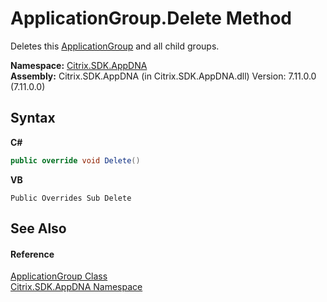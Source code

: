 # ApplicationGroup.Delete Method 
 

Deletes this <a href="2eac72dc-6d12-130d-75ef-83c92c9c4bfe">ApplicationGroup</a> and all child groups.

**Namespace:**&nbsp;[Citrix.SDK.AppDNA](index.md)<br />**Assembly:**&nbsp;Citrix.SDK.AppDNA (in Citrix.SDK.AppDNA.dll) Version: 7.11.0.0 (7.11.0.0)

## Syntax

**C#**
```csharp
public override void Delete()
```

**VB**
```vbnet
Public Overrides Sub Delete
```


## See Also


#### Reference
<a href="2eac72dc-6d12-130d-75ef-83c92c9c4bfe">ApplicationGroup Class</a><br /><a href="fe2d265b-410b-8b11-1eb4-a790e0b062bf">Citrix.SDK.AppDNA Namespace</a><br />
